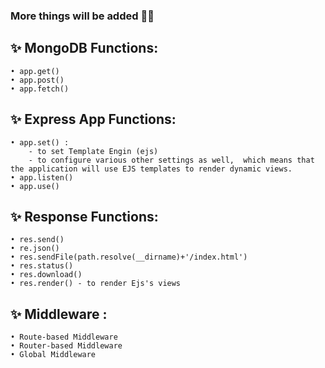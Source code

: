 ### More things will be added 👨‍💻

## ✨ MongoDB Functions: 
    • app.get()
    • app.post()
    • app.fetch()

## ✨ Express App Functions: 
    • app.set() :
        - to set Template Engin (ejs) 
        - to configure various other settings as well,  which means that the application will use EJS templates to render dynamic views.
    • app.listen()
    • app.use()

## ✨ Response Functions:
    • res.send()
    • re.json()
    • res.sendFile(path.resolve(__dirname)+'/index.html')
    • res.status()
    • res.download()
    • res.render() - to render Ejs's views

## ✨ Middleware : 
    • Route-based Middleware
    • Router-based Middleware
    • Global Middleware
